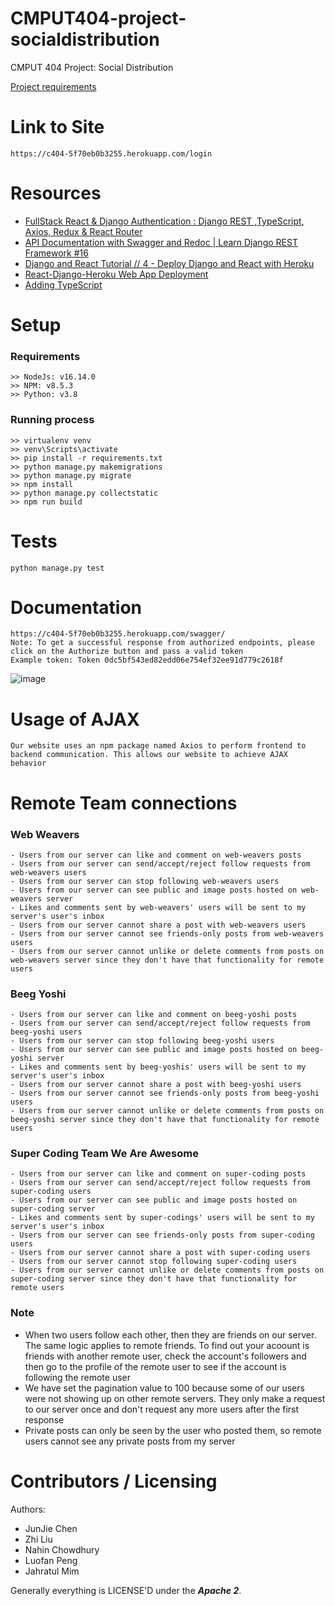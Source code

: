 CMPUT404-project-socialdistribution
===================================

CMPUT 404 Project: Social Distribution

[Project requirements](https://github.com/uofa-cmput404/project-socialdistribution/blob/master/project.org) 

Link to Site
==========
    https://c404-5f70eb0b3255.herokuapp.com/login

Resources
==========
- [FullStack React & Django Authentication : Django REST ,TypeScript, Axios, Redux & React Router](https://dev.to/koladev/django-rest-authentication-cmh)
- [API Documentation with Swagger and Redoc | Learn Django REST Framework #16](https://www.youtube.com/watch?v=NVlebOJkzKE)
- [Django and React Tutorial // 4 - Deploy Django and React with Heroku](https://www.youtube.com/watch?v=r0ECufCyyyw)
- [React-Django-Heroku Web App Deployment](https://github.com/mdrhmn/react-dj-todoapp)
- [Adding TypeScript](https://create-react-app.dev/docs/adding-typescript/)

Setup
=======
### Requirements
    >> NodeJs: v16.14.0
    >> NPM: v8.5.3
    >> Python: v3.8

### Running process
    >> virtualenv venv
    >> venv\Scripts\activate
    >> pip install -r requirements.txt
    >> python manage.py makemigrations
    >> python manage.py migrate
    >> npm install
    >> python manage.py collectstatic
    >> npm run build

Tests
=======
    python manage.py test

Documentation
=======
    https://c404-5f70eb0b3255.herokuapp.com/swagger/
    Note: To get a successful response from authorized endpoints, please click on the Authorize button and pass a valid token
    Example token: Token 0dc5bf543ed82edd06e754ef32ee91d779c2618f
![image](https://github.com/uofa-cmput404/404f23project-a-team/assets/46066736/dc21ae7c-1b37-45d9-a4db-2a07b9d3e72f)

Usage of AJAX
==============
    Our website uses an npm package named Axios to perform frontend to backend communication. This allows our website to achieve AJAX behavior

Remote Team connections
=========================
### Web Weavers
    - Users from our server can like and comment on web-weavers posts
    - Users from our server can send/accept/reject follow requests from web-weavers users
    - Users from our server can stop following web-weavers users
    - Users from our server can see public and image posts hosted on web-weavers server
    - Likes and comments sent by web-weavers' users will be sent to my server's user's inbox
    - Users from our server cannot share a post with web-weavers users
    - Users from our server cannot see friends-only posts from web-weavers users
    - Users from our server cannot unlike or delete comments from posts on web-weavers server since they don't have that functionality for remote users

### Beeg Yoshi
    - Users from our server can like and comment on beeg-yoshi posts
    - Users from our server can send/accept/reject follow requests from beeg-yoshi users
    - Users from our server can stop following beeg-yoshi users
    - Users from our server can see public and image posts hosted on beeg-yoshi server
    - Likes and comments sent by beeg-yoshis' users will be sent to my server's user's inbox
    - Users from our server cannot share a post with beeg-yoshi users
    - Users from our server cannot see friends-only posts from beeg-yoshi users
    - Users from our server cannot unlike or delete comments from posts on beeg-yoshi server since they don't have that functionality for remote users

### Super Coding Team We Are Awesome
    - Users from our server can like and comment on super-coding posts
    - Users from our server can send/accept/reject follow requests from super-coding users
    - Users from our server can see public and image posts hosted on super-coding server
    - Likes and comments sent by super-codings' users will be sent to my server's user's inbox
    - Users from our server can see friends-only posts from super-coding users
    - Users from our server cannot share a post with super-coding users
    - Users from our server cannot stop following super-coding users
    - Users from our server cannot unlike or delete comments from posts on super-coding server since they don't have that functionality for remote users

### Note
- When two users follow each other, then they are friends on our server. The same logic applies to remote friends. To find out your acoount is friends with another remote user, check the account's followers and then go to the profile of the remote user to see if the account is following the remote user
- We have set the pagination value to 100 because some of our users were not showing up on other remote servers. They only make a request to our server once and don't request any more users after the first response 
- Private posts can only be seen by the user who posted them, so remote users cannot see any private posts from my server

Contributors / Licensing
========================

Authors:
    
* JunJie Chen
* Zhi Liu
* Nahin Chowdhury
* Luofan Peng
* Jahratul Mim 

Generally everything is LICENSE'D under the _______Apache 2_______.
